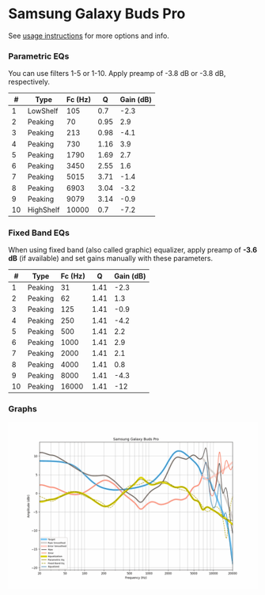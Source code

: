 # Samsung Galaxy Buds Pro
See [usage instructions](https://github.com/jaakkopasanen/AutoEq#usage) for more options and info.

### Parametric EQs
You can use filters 1-5 or 1-10. Apply preamp of -3.8 dB or -3.8 dB, respectively.

|   # | Type      |   Fc (Hz) |    Q |   Gain (dB) |
|-----|-----------|-----------|------|-------------|
|   1 | LowShelf  |       105 | 0.7  |        -2.3 |
|   2 | Peaking   |        70 | 0.95 |         2.9 |
|   3 | Peaking   |       213 | 0.98 |        -4.1 |
|   4 | Peaking   |       730 | 1.16 |         3.9 |
|   5 | Peaking   |      1790 | 1.69 |         2.7 |
|   6 | Peaking   |      3450 | 2.55 |         1.6 |
|   7 | Peaking   |      5015 | 3.71 |        -1.4 |
|   8 | Peaking   |      6903 | 3.04 |        -3.2 |
|   9 | Peaking   |      9079 | 3.14 |        -0.9 |
|  10 | HighShelf |     10000 | 0.7  |        -7.2 |

### Fixed Band EQs
When using fixed band (also called graphic) equalizer, apply preamp of **-3.6 dB** (if available) and set gains manually with these parameters.

|   # | Type    |   Fc (Hz) |    Q |   Gain (dB) |
|-----|---------|-----------|------|-------------|
|   1 | Peaking |        31 | 1.41 |        -2.3 |
|   2 | Peaking |        62 | 1.41 |         1.3 |
|   3 | Peaking |       125 | 1.41 |        -0.9 |
|   4 | Peaking |       250 | 1.41 |        -4.2 |
|   5 | Peaking |       500 | 1.41 |         2.2 |
|   6 | Peaking |      1000 | 1.41 |         2.9 |
|   7 | Peaking |      2000 | 1.41 |         2.1 |
|   8 | Peaking |      4000 | 1.41 |         0.8 |
|   9 | Peaking |      8000 | 1.41 |        -4.3 |
|  10 | Peaking |     16000 | 1.41 |       -12   |

### Graphs
![](./Samsung%20Galaxy%20Buds%20Pro.png)
